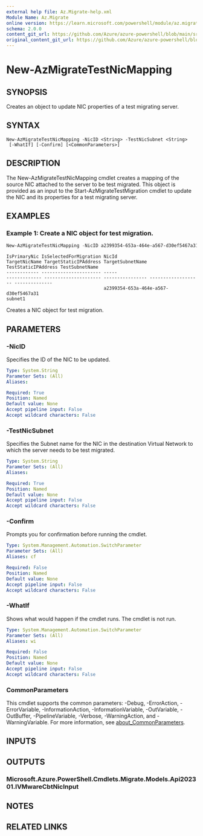 ```yaml
---
external help file: Az.Migrate-help.xml
Module Name: Az.Migrate
online version: https://learn.microsoft.com/powershell/module/az.migrate/new-azmigratetestnicmapping
schema: 2.0.0
content_git_url: https://github.com/Azure/azure-powershell/blob/main/src/Migrate/Migrate/help/New-AzMigrateTestNicMapping.md
original_content_git_url: https://github.com/Azure/azure-powershell/blob/main/src/Migrate/Migrate/help/New-AzMigrateTestNicMapping.md
---
```


# New-AzMigrateTestNicMapping

## SYNOPSIS
Creates an object to update NIC properties of a test migrating server.

## SYNTAX

```
New-AzMigrateTestNicMapping -NicID <String> -TestNicSubnet <String>
 [-WhatIf] [-Confirm] [<CommonParameters>]
```

## DESCRIPTION
The New-AzMigrateTestNicMapping cmdlet creates a mapping of the source NIC attached to the server to be test migrated.
This object is provided as an input to the Start-AzMigrateTestMigration cmdlet to update the NIC and its properties for a test migrating server.

## EXAMPLES

### Example 1: Create a NIC object for test migration.
```powershell
New-AzMigrateTestNicMapping -NicID a2399354-653a-464e-a567-d30ef5467a31 -TestNicSubnet subnet1
```

```output
IsPrimaryNic IsSelectedForMigration NicId                                TargetNicName TargetStaticIPAddress TargetSubnetName TestStaticIPAddress TestSubnetName
------------ ---------------------- -----                                ------------- --------------------- ---------------- ------------------- --------------
                                    a2399354-653a-464e-a567-d30ef5467a31                                                                          subnet1
```

Creates a NIC object for test migration.

## PARAMETERS

### -NicID
Specifies the ID of the NIC to be updated.

```yaml
Type: System.String
Parameter Sets: (All)
Aliases:

Required: True
Position: Named
Default value: None
Accept pipeline input: False
Accept wildcard characters: False
```

### -TestNicSubnet
Specifies the Subnet name for the NIC in the destination Virtual Network to which the server needs to be test migrated.

```yaml
Type: System.String
Parameter Sets: (All)
Aliases:

Required: True
Position: Named
Default value: None
Accept pipeline input: False
Accept wildcard characters: False
```

### -Confirm
Prompts you for confirmation before running the cmdlet.

```yaml
Type: System.Management.Automation.SwitchParameter
Parameter Sets: (All)
Aliases: cf

Required: False
Position: Named
Default value: None
Accept pipeline input: False
Accept wildcard characters: False
```

### -WhatIf
Shows what would happen if the cmdlet runs.
The cmdlet is not run.

```yaml
Type: System.Management.Automation.SwitchParameter
Parameter Sets: (All)
Aliases: wi

Required: False
Position: Named
Default value: None
Accept pipeline input: False
Accept wildcard characters: False
```

### CommonParameters
This cmdlet supports the common parameters: -Debug, -ErrorAction, -ErrorVariable, -InformationAction, -InformationVariable, -OutVariable, -OutBuffer, -PipelineVariable, -Verbose, -WarningAction, and -WarningVariable. For more information, see [about_CommonParameters](http://go.microsoft.com/fwlink/?LinkID=113216).

## INPUTS

## OUTPUTS

### Microsoft.Azure.PowerShell.Cmdlets.Migrate.Models.Api202301.IVMwareCbtNicInput

## NOTES

## RELATED LINKS
